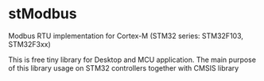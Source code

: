 # stModbus
Modbus RTU implementation for Cortex-M (STM32 series: STM32F103, STM32F3xx)

This is free tiny library for Desktop and MCU application.
The main purpose of this library usage on STM32 controllers together with CMSIS library



